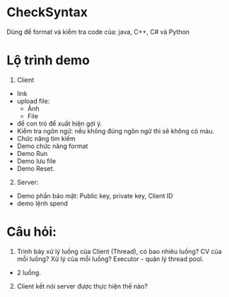 # CheckSyntax
Dùng để format và kiểm tra code của: java, C++, C# và Python

# Lộ trình demo
1. Client
- link
- upload file:
    + Ảnh
    + File 
- để con trỏ để xuất hiện gợi ý.
- Kiểm tra ngôn ngữ: nếu không đúng ngôn ngữ thì sẽ không có màu.
- Chức năng tìm kiếm
- Demo chức năng format
- Demo Run
- Demo lưu file
- Demo Reset.

2. Server:
- Demo phần bảo mật: Public key, private key, Client ID 
- demo lệnh spend

# Câu hỏi:
1. Trình bày xử lý luồng của Client (Thread), có bao nhiêu luồng? CV của mỗi luồng? Xử lý của mỗi luồng? Executor - quản lý thread pool.
- 2 luồng.

2. Client kết nói server được thực hiện thế nào?